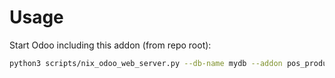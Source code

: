 # Usage

Start Odoo including this addon (from repo root):

```bash
python3 scripts/nix_odoo_web_server.py --db-name mydb --addon pos_product_pricelist_alternative
```
